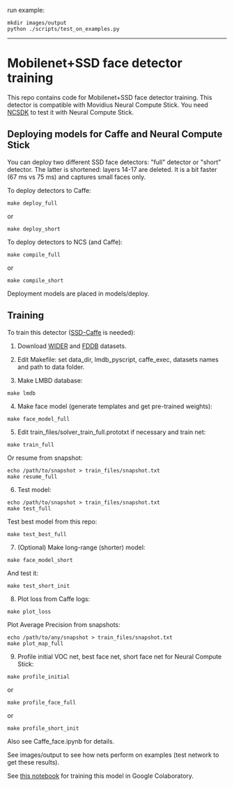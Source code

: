 run example: 

```shell
mkdir images/output
python ./scripts/test_on_examples.py
```

----

# Mobilenet+SSD face detector training

This repo contains code for Mobilenet+SSD face detector training. This detector is compatible with Movidius Neural Compute Stick. You need <a href="https://github.com/movidius/ncsdk" target="_blank">NCSDK</a> to test it with Neural Compute Stick.

## Deploying models for Caffe and Neural Compute Stick

You can deploy two different SSD face detectors: "full" detector or "short" detector. The latter is shortened: layers 14-17 are deleted. It is a bit faster (67 ms vs 75 ms) and captures small faces only.

To deploy detectors to Caffe:
~~~
make deploy_full
~~~

or

~~~
make deploy_short
~~~

To deploy detectors to NCS (and Caffe):
~~~
make compile_full
~~~

or

~~~
make compile_short
~~~

Deployment models are placed in models/deploy.

## Training

To train this detector (<a href="https://github.com/weiliu89/caffe/tree/ssd" target="_blank">SSD-Caffe</a> is needed):

1. Download <a href="http://mmlab.ie.cuhk.edu.hk/projects/WIDERFace/" target="_blank">WIDER</a> and <a href="http://vis-www.cs.umass.edu/fddb/" target="_blank">FDDB</a> datasets.

2. Edit Makefile: set data_dir, lmdb_pyscript, caffe_exec, datasets names and path to data folder.

3. Make LMBD database:
~~~
make lmdb
~~~

4. Make face model (generate templates and get pre-trained weights):
~~~
make face_model_full
~~~

5. Edit train_files/solver_train_full.prototxt if necessary and train net:
~~~
make train_full
~~~

Or resume from snapshot:
~~~
echo /path/to/snapshot > train_files/snapshot.txt
make resume_full
~~~

6. Test model:
~~~
echo /path/to/snapshot > train_files/snapshot.txt
make test_full
~~~

Test best model from this repo:
~~~
make test_best_full
~~~

7. (Optional) Make long-range (shorter) model:
~~~
make face_model_short
~~~

And test it:
~~~
make test_short_init
~~~

8. Plot loss from Caffe logs:
~~~
make plot_loss
~~~

Plot Average Precision from snapshots:
~~~
echo /path/to/any/snapshot > train_files/snapshot.txt
make plot_map_full
~~~

9. Profile initial VOC net, best face net, short face net for Neural Compute Stick:
~~~
make profile_initial
~~~
or
~~~
make profile_face_full
~~~
or
~~~
make profile_short_init
~~~


Also see Caffe_face.ipynb for details.

See images/output to see how nets perform on examples (test network to get these results).

See <a href="https://colab.research.google.com/drive/1LExcFZO8vN46xrJ8deG159eIUaW0kB-H" target="_blank">this notebook</a> for training this model in Google Colaboratory.


